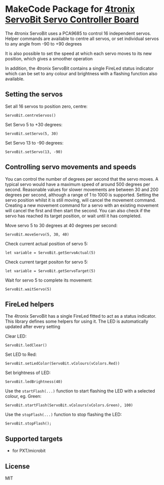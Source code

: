 # MakeCode Package for [4tronix ServoBit Servo Controller Board](https://4tronix.co.uk/servobit)

The 4tronix ServoBit uses a PCA9685 to control 16 independent servos.
Helper commands are available to centre all servos, or set individual servos to any angle from -90 to +90 degrees

It is also possible to set the speed at which each servo moves to its new position, which gives a smoother operation

In addition, the 4tronix ServoBit contains a single FireLed status indicator which can be set to any colour and brightness
with a flashing function also available.


## Setting the servos

Set all 16 servos to position zero, centre:

```block
ServoBit.centreServos()
```

Set Servo 5 to +30 degrees:

```block
ServoBit.setServo(5, 30)
```

Set Servo 13 to -90 degrees:

```block
ServoBit.setServo(13, -90)
```

## Controlling servo movements and speeds
You can control the number of degrees per second that the servo moves. A typical servo would have a maximum speed of around 500 degrees per second.
Reasonable values for slower movements are between 30 and 200 degrees per second, although a range of 1 to 1000 is supported.
Setting the servo position whilst it is still moving, will cancel the movement command.
Creating a new movement command for a servo with an existing movement will cancel the first and then start the second.
You can also check if the servo has reached its target position, or wait until it has completed.

Move servo 5 to 30 degrees at 40 degrees per second:

```blocks
ServoBit.moveServo(5, 30, 40)
```

Check current actual position of servo 5:

```block
let variable = ServoBit.getServoActual(5)
```

Check current target positon for servo 5:

```block
let variable = ServoBit.getServoTarget(5)
```

Wait for servo 5 to complete its movement:

```block
ServoBit.waitServo(5)
```

## FireLed helpers

The 4tronix ServoBit has a single FireLed fitted to act as a status indicator.
This library defines some helpers for using it.
The LED is automatically updated after every setting

Clear LED:

```block
ServoBit.ledClear()
```

Set LED to Red:

```block
ServoBit.setLedColor(ServoBit.vColours(vColors.Red))
```

Set brightness of LED:

```block
ServoBit.ledBrightness(40)
```

Use the `startFlash(...)` function to start flashing the LED with a selected colour, eg. Green:

```block
ServoBit.startFlash(ServoBit.vColours(vColors.Green), 100)
```

Use the `stopFlash(...)` function to stop flashing the LED:

```block
ServoBit.stopFlash();
```


## Supported targets

* for PXT/microbit

## License

MIT
